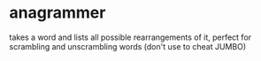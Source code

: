 # anagrammer
takes a word and lists all possible rearrangements of it, perfect for scrambling and unscrambling words (don't use to cheat JUMBO)
